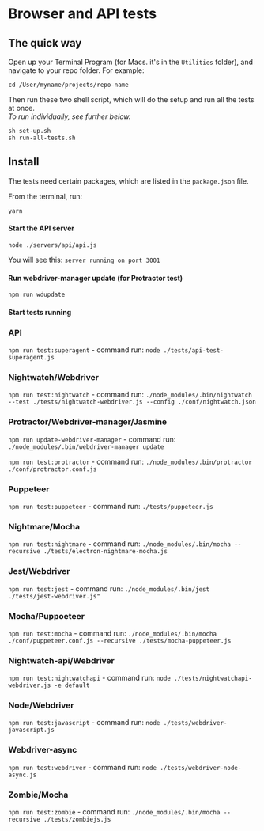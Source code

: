 # Browser and API tests

## The quick way

Open up your Terminal Program (for Macs. it's in the `Utilities` folder), and navigate to your repo folder. For example:
```
cd /User/myname/projects/repo-name
```
Then run these two shell script, which will do the setup and run all the tests at once.  
_To run individually, see further below._

```
sh set-up.sh
sh run-all-tests.sh
```

## Install

The tests need certain packages, which are listed in the `package.json` file.

From the terminal, run:
```
yarn
```

#### Start the API server
```
node ./servers/api/api.js
```
You will see this:
`server running on port 3001`


#### Run webdriver-manager update (for Protractor test)
```
npm run wdupdate
```

#### Start tests running

### API

`npm run test:superagent` - command run: `node ./tests/api-test-superagent.js`

### Nightwatch/Webdriver

`npm run test:nightwatch` - command run: `./node_modules/.bin/nightwatch --test ./tests/nightwatch-webdriver.js --config ./conf/nightwatch.json`

### Protractor/Webdriver-manager/Jasmine

`npm run update-webdriver-manager` - command run: `./node_modules/.bin/webdriver-manager update`

`npm run test:protractor` - command run: `./node_modules/.bin/protractor ./conf/protractor.conf.js`

### Puppeteer

`npm run test:puppeteer` - command run: `./tests/puppeteer.js`

### Nightmare/Mocha

`npm run test:nightmare` - command run: `./node_modules/.bin/mocha --recursive ./tests/electron-nightmare-mocha.js`

### Jest/Webdriver

`npm run test:jest` - command run: `./node_modules/.bin/jest ./tests/jest-webdriver.js"`

### Mocha/Puppoeteer

`npm run test:mocha` - command run: `./node_modules/.bin/mocha ./conf/puppeteer.conf.js --recursive ./tests/mocha-puppeteer.js`

### Nightwatch-api/Webdriver

`npm run test:nightwatchapi` - command run: `node ./tests/nightwatchapi-webdriver.js -e default`

### Node/Webdriver

`npm run test:javascript` - command run: `node ./tests/webdriver-javascript.js`

### Webdriver-async

`npm run test:webdriver` - command run: `node ./tests/webdriver-node-async.js`

### Zombie/Mocha

`npm run test:zombie` - command run: `./node_modules/.bin/mocha --recursive ./tests/zombiejs.js`
